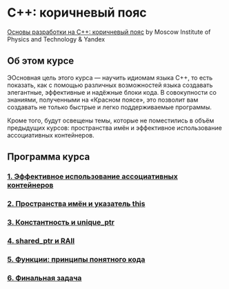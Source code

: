 
# C++: коричневый пояс

[Основы разработки на C++: коричневый пояс](https://www.coursera.org/learn/c-plus-plus-brown) by Moscow Institute of Physics and Technology & Yandex

## Об этом курсе

ЭОсновная цель этого курса — научить идиомам языка C++, то есть показать, как с помощью различных возможностей языка создавать элегантные, эффективные и надёжные блоки кода. В совокупности со знаниями, полученными на «Красном поясе», это позволит вам создавать не только быстрые и легко поддерживаемые программы. 

Кроме того, будут освещены темы, которые не поместились в объём предыдущих курсов: пространства имён и эффективное использование ассоциативных контейнеров.

## Программа курса

### [1. Эффективное использование ассоциативных контейнеров](https://github.com/m3nf1s/Modern-Cplusplus/tree/master/Brown%20Belt/Week_1)

### [2. Пространства имён и указатель this](https://github.com/m3nf1s/Modern-Cplusplus/tree/master/Brown%20Belt/Week_2)

### [3. Константность и unique_ptr]()

### [4. shared_ptr и RAII]()

### [5. Функции: принципы понятного кода]()

### [6. Финальная задача]( )
